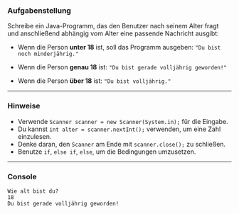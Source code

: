 ### Aufgabenstellung
Schreibe ein Java-Programm, das den Benutzer nach seinem Alter fragt und anschließend abhängig vom Alter eine passende Nachricht ausgibt:

- Wenn die Person **unter 18** ist, soll das Programm ausgeben:
  `"Du bist noch minderjährig."`

- Wenn die Person **genau 18** ist:
  `"Du bist gerade volljährig geworden!"`

- Wenn die Person **über 18** ist:
  `"Du bist volljährig."`

---

### Hinweise
- Verwende `Scanner scanner = new Scanner(System.in);` für die Eingabe.
- Du kannst `int alter = scanner.nextInt();` verwenden, um eine Zahl einzulesen.
- Denke daran, den `Scanner` am Ende mit `scanner.close();` zu schließen.
- Benutze `if`, `else if`, `else`, um die Bedingungen umzusetzen.

---

### Console

```plaintext
Wie alt bist du?
18
Du bist gerade volljährig geworden!
```

